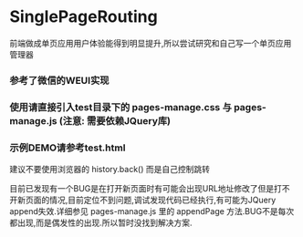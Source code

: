 # SinglePageRouting
前端做成单页应用用户体验能得到明显提升,所以尝试研究和自己写一个单页应用管理器

### 参考了微信的WEUI实现

### 使用请直接引入test目录下的 pages-manage.css 与 pages-manage.js (注意: 需要依赖JQuery库)

### 示例DEMO请参考test.html

建议不要使用浏览器的 history.back() 而是自己控制跳转

目前已发现有一个BUG是在打开新页面时有可能会出现URL地址修改了但是打不开新页面的情况,目前定位不到问题,调试发现代码已经执行,有可能为JQuery append失效.详细参见 pages-manage.js 里的 appendPage 方法.BUG不是每次都出现,而是偶发性的出现.所以暂时没找到解决方案.
